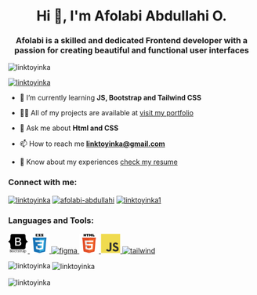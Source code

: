 <h1 align="center">Hi 👋, I'm Afolabi Abdullahi O.</h1>
<h3 align="center">Afolabi is a skilled and dedicated Frontend developer with a passion for creating beautiful and functional user interfaces</h3>

<p align="left"> <img src="https://komarev.com/ghpvc/?username=linktoyinka&label=Profile%20views&color=0e75b6&style=flat" alt="linktoyinka" /> </p>

<p align="left"> <a href="https://github.com/ryo-ma/github-profile-trophy"><img src="https://github-profile-trophy.vercel.app/?username=linktoyinka" alt="linktoyinka" /></a> </p>

- 🌱 I’m currently learning **JS, Bootstrap and Tailwind CSS**

- 👨‍💻 All of my projects are available at [visit my portfolio](https://linktoyinka.netlify.app/)

- 💬 Ask me about **Html and CSS**

- 📫 How to reach me **linktoyinka@gmail.com**

- 📄 Know about my experiences [check my resume](https://linktoyinka.netlify.app/about)

<h3 align="left">Connect with me:</h3>
<p align="left">
<a href="https://twitter.com/linktoyinka" target="blank"><img align="center" src="https://raw.githubusercontent.com/rahuldkjain/github-profile-readme-generator/master/src/images/icons/Social/twitter.svg" alt="linktoyinka" height="30" width="40" /></a>
<a href="https://linkedin.com/in/afolabi-abdullahi" target="blank"><img align="center" src="https://raw.githubusercontent.com/rahuldkjain/github-profile-readme-generator/master/src/images/icons/Social/linked-in-alt.svg" alt="afolabi-abdullahi" height="30" width="40" /></a>
<a href="https://instagram.com/linktoyinka1" target="blank"><img align="center" src="https://raw.githubusercontent.com/rahuldkjain/github-profile-readme-generator/master/src/images/icons/Social/instagram.svg" alt="linktoyinka1" height="30" width="40" /></a>
</p>

<h3 align="left">Languages and Tools:</h3>
<p align="left"> <a href="https://getbootstrap.com" target="_blank" rel="noreferrer"> <img src="https://raw.githubusercontent.com/devicons/devicon/master/icons/bootstrap/bootstrap-plain-wordmark.svg" alt="bootstrap" width="40" height="40"/> </a> <a href="https://www.w3schools.com/css/" target="_blank" rel="noreferrer"> <img src="https://raw.githubusercontent.com/devicons/devicon/master/icons/css3/css3-original-wordmark.svg" alt="css3" width="40" height="40"/> </a> <a href="https://www.figma.com/" target="_blank" rel="noreferrer"> <img src="https://www.vectorlogo.zone/logos/figma/figma-icon.svg" alt="figma" width="40" height="40"/> </a> <a href="https://www.w3.org/html/" target="_blank" rel="noreferrer"> <img src="https://raw.githubusercontent.com/devicons/devicon/master/icons/html5/html5-original-wordmark.svg" alt="html5" width="40" height="40"/> </a> <a href="https://developer.mozilla.org/en-US/docs/Web/JavaScript" target="_blank" rel="noreferrer"> <img src="https://raw.githubusercontent.com/devicons/devicon/master/icons/javascript/javascript-original.svg" alt="javascript" width="40" height="40"/> </a> <a href="https://tailwindcss.com/" target="_blank" rel="noreferrer"> <img src="https://www.vectorlogo.zone/logos/tailwindcss/tailwindcss-icon.svg" alt="tailwind" width="40" height="40"/> </a> </p>

<p><img align="left" src="https://github-readme-stats.vercel.app/api/top-langs?username=linktoyinka&show_icons=true&locale=en&layout=compact" alt="linktoyinka" /></p>

<p>&nbsp;<img align="center" src="https://github-readme-stats.vercel.app/api?username=linktoyinka&show_icons=true&locale=en" alt="linktoyinka" /></p>

<p><img align="center" src="https://github-readme-streak-stats.herokuapp.com/?user=linktoyinka&" alt="linktoyinka" /></p>
